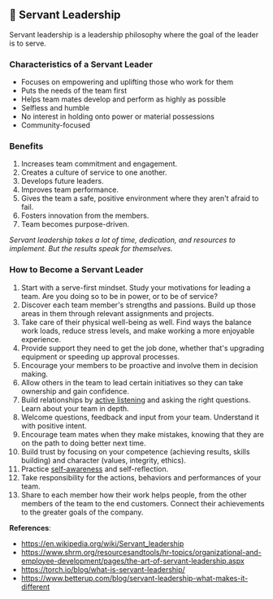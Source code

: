 ## 🧞 Servant Leadership 

Servant leadership is a leadership philosophy where the goal of the leader is to serve.

### Characteristics of a Servant Leader

* Focuses on empowering and uplifting those who work for them
* Puts the needs of the team first
* Helps team mates develop and perform as highly as possible
* Selfless and humble
* No interest in holding onto power or material possessions
* Community-focused

### Benefits

1. Increases team commitment and engagement.
2. Creates a culture of service to one another.
3. Develops future leaders.
4. Improves team performance.
5. Gives the team a safe, positive environment where they aren't afraid to fail.
6. Fosters innovation from the members.
7. Team becomes purpose-driven.

*Servant leadership takes a lot of time, dedication, and resources to implement. But the results speak for themselves.*

### How to Become a Servant Leader

1. Start with a serve-first mindset. Study your motivations for leading a team. Are you doing so to be in power, or to be of service?
2. Discover each team member's strengths and passions. Build up those areas in them through relevant assignments and projects.
3. Take care of their physical well-being as well. Find ways the balance work loads, reduce stress levels, and make working a more enjoyable experience.
4. Provide support they need to get the job done, whether that's upgrading equipment or speeding up approval processes.
5. Encourage your members to be proactive and involve them in decision making.
6. Allow others in the team to lead certain initiatives so they can take ownership and gain confidence.
7. Build relationships by [active listening](https://github.com/glennsantos/senior-developer-roadmap/blob/main/leadership/empathy.md#-active-listening) and asking the right questions. Learn about your team in depth.
8. Welcome questions, feedback and input from your team. Understand it with positive intent.
9. Encourage team mates when they make mistakes, knowing that they are on the path to doing better next time.
10. Build trust by focusing on your competence (achieving results, skills building) and character (values, integrity, ethics).
11. Practice [self-awareness](https://github.com/glennsantos/senior-developer-roadmap/blob/main/leadership/leadership-qualities.md#-self-awareness) and self-reflection.
12. Take responsibility for the actions, behaviors and performances of your team.
13. Share to each member how their work helps people, from the other members of the team to the end customers. Connect their achievements to the greater goals of the company.


**References**:
- https://en.wikipedia.org/wiki/Servant_leadership
- https://www.shrm.org/resourcesandtools/hr-topics/organizational-and-employee-development/pages/the-art-of-servant-leadership.aspx
- https://torch.io/blog/what-is-servant-leadership/
- https://www.betterup.com/blog/servant-leadership-what-makes-it-different
